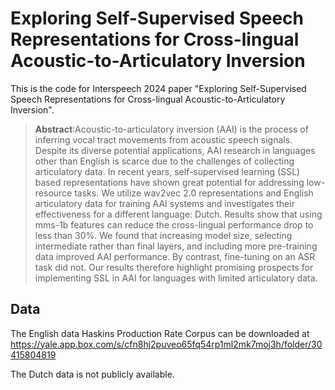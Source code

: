 # Exploring Self-Supervised Speech Representations for Cross-lingual Acoustic-to-Articulatory Inversion

This is the code for Interspeech 2024 paper "Exploring Self-Supervised Speech Representations for Cross-lingual Acoustic-to-Articulatory Inversion".

 > **Abstract**:Acoustic-to-articulatory inversion (AAI) is the process of inferring vocal tract movements from acoustic speech signals. Despite its diverse potential applications, AAI research in languages other than English is scarce due to the challenges of collecting articulatory data. In recent years, self-supervised learning (SSL) based representations have shown great potential for addressing low-resource tasks. We utilize wav2vec 2.0 representations and English articulatory data for training AAI systems and investigates their effectiveness for a different language: Dutch. Results show that using mms-1b features can reduce the cross-lingual performance drop to less than 30%. We found that increasing model size, selecting intermediate rather
than final layers, and including more pre-training data improved AAI performance. By contrast, fine-tuning on an ASR task did not. Our results therefore highlight promising prospects for implementing SSL in AAI for languages with limited articulatory data.

## Data
The English data Haskins Production Rate Corpus can be downloaded at https://yale.app.box.com/s/cfn8hj2puveo65fq54rp1ml2mk7moj3h/folder/30415804819

The Dutch data is not publicly available.
